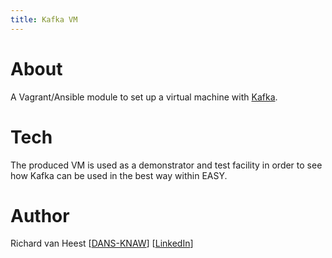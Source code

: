 ```yaml
---
title: Kafka VM
---
```


# About
A Vagrant/Ansible module to set up a virtual machine with [Kafka].

# Tech
The produced VM is used as a demonstrator and test facility in order to see how Kafka can be used in the best way within EASY.

# Author
Richard van Heest [[DANS-KNAW]] [[LinkedIn]]

[Kafka]: https://kafka.apache.org/
[EASY]: https://easy.dans.knaw.nl/
[DANS-KNAW]: https://dans.knaw.nl/en/about/organisation-and-policy/staff/heest
[LinkedIn]: https://www.linkedin.com/in/richard-van-heest/
